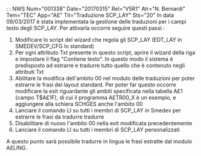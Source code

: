  :  : NWS Num="001338" Date="20170315" Rel="V5R1" Atr="N. Bernardi" Tem="TEC" App="A£" Tit="Traduzione SCP_LAY" Sts="20"
In data 09/03/2017 è stata implementata la gestione delle traduzioni per i campi testo degli SCP_LAY.
Per attivarla occorre seguire questi passi : 
<ol>
<li> Modificare lo script del wizard che regola gli SCP_LAY (EDT_LAY in SMEDEV/SCP_CFG lo standard)</li>
<li> Per ogni attributo Txt presente in questo script, aprire il wizard della riga e impostare il flag "Contiene testo". In questo modo il sistema è predisposto ad estrarre e tradurre tutto quello
che è contenuto negli attributi Txt</li>
<li> Abilitare la modifica dell'ambito 00 nel modulo delle traduzioni per poter estrarre le frasi dei layout standard. Per poter far questo occorre modificare la exit riguardante gli ambiti specificata nella tabella A£1 (campo T$A£1F), di cui il programma A£TR00_X è un esempio, e aggiungere alla schiera SCHGES anche l'ambito 00</li>
<li> Lanciare il comando LI su tutti i membri di SCP_LAY in Smedev per estrarre le frasi da tradurre
tradurre</li>
<li> Disabilitare di nuovo l'ambito 00 nella exit modificata precedentemente</li> <li> Lanciare il comando LI su tutti i membri di SCP_LAY personalizzati</li> </ol>
A questo punto sarà possibile tradurre in lingua le frasi estratte dal modulo A£LING.
